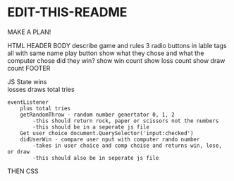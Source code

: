 # EDIT-THIS-README

MAKE A PLAN! 

HTML 
    HEADER 
    BODY 
        describe game and rules 
        3 radio buttons in lable tags all with same name
        play button 
        show what they chose and what the computer chose
        did they win? 
        show win count
        show loss count 
        show draw count
    FOOTER 
    
JS 
    State 
        wins  
        losses 
        draws
        total tries 
    
    eventListener 
        plus total tries 
        getRandomThrow - random number genertator 0, 1, 2
            -this should return rock, paper or scissors not the numbers
            -this should be in a seperate js file
        Get user choice document.QuerySelector('input:checked')
        didUserWin - compare user nput with computer rando number 
            -takes in user choice and comp choise and returns win, lose, or draw
            -this should also be in seperate js file 
        

THEN CSS 